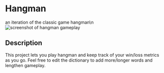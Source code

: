 # Hangman
an iteration of the classic game hangman\n
![screenshot of hangman gameplay](https://live.staticflickr.com/65535/51569538593_f29657e891.jpg)

## Description
This project lets you play hangman and keep track of your win/loss metrics as you go.
Feel free to edit the dictionary to add more/longer words and lengthen gameplay.
